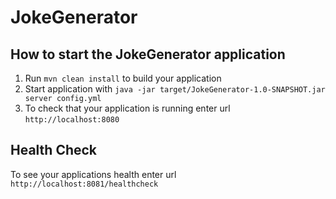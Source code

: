 # JokeGenerator

How to start the JokeGenerator application
---

1. Run `mvn clean install` to build your application
1. Start application with `java -jar target/JokeGenerator-1.0-SNAPSHOT.jar server config.yml`
1. To check that your application is running enter url `http://localhost:8080`

Health Check
---

To see your applications health enter url `http://localhost:8081/healthcheck`
